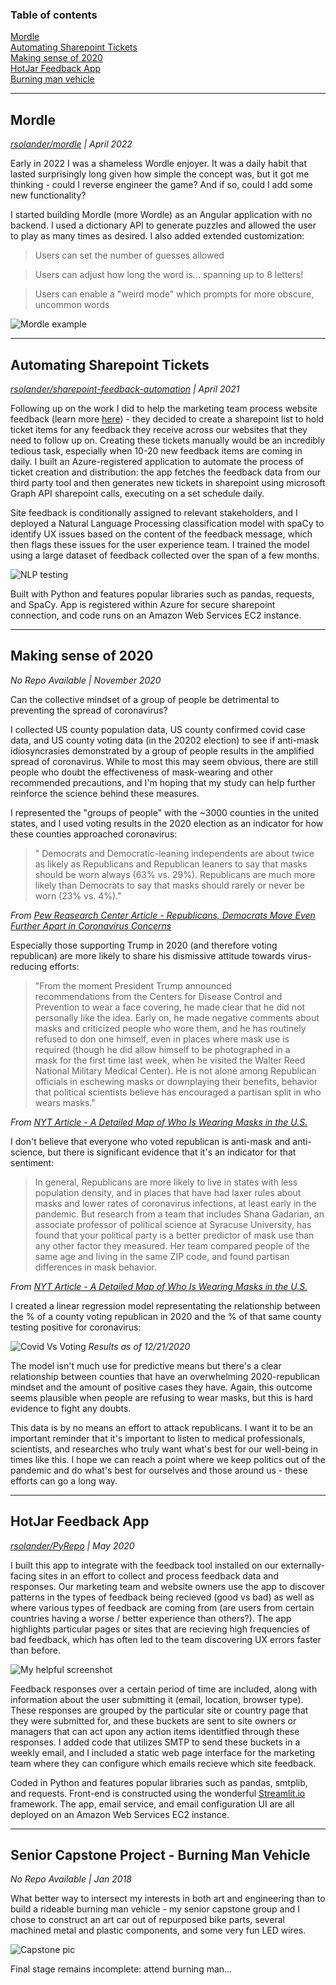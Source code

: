 ### Table of contents  
[Mordle](#mordle)  
[Automating Sharepoint Tickets](#automating-sharepoint-tickets)  
[Making sense of 2020](#making-sense-of-2020)  
[HotJar Feedback App](#hotjar-feedback-app)  
[Burning man vehicle](#senior-capstone-project---burning-man-vehicle)  

---
## Mordle
_[rsolander/mordle](https://github.com/rsolander/mordle) | April 2022_

Early in 2022 I was a shameless Wordle enjoyer. It was a daily habit that lasted surprisingly long given how simple the concept was, but it got me thinking - could I reverse engineer the game? And if so, could I add some new functionality?

I started building Mordle (more Wordle) as an Angular application with no backend. I used a dictionary API to generate puzzles and allowed the user to play as many times as desired. I also added extended customization:
> Users can set the number of guesses allowed

> Users can adjust how long the word is... spanning up to 8 letters!

> Users can enable a "weird mode" which prompts for more obscure, uncommon words

![Mordle example](mordle_screenshot.png)

---

## Automating Sharepoint Tickets
_[rsolander/sharepoint-feedback-automation](https://github.com/rsolander/sharepoint-feedback-automation) | April 2021_

Following up on the work I did to help the marketing team process website feedback (learn more [here](#hotjar-feedback-app)) - they decided to create a sharepoint list to hold ticket items for any feedback they receive across our websites that they need to follow up on. Creating these tickets manually would be an incredibly tedious task, especially when 10-20 new feedback items are coming in daily. I built an Azure-registered application to automate the process of ticket creation and distribution: the app fetches the feedback data from our third party tool and then generates new tickets in sharepoint using microsoft Graph API sharepoint calls,  executing on a set schedule daily.

Site feedback is conditionally assigned to relevant stakeholders, and I deployed a Natural Language Processing classification model with spaCy to identify UX issues based on the content of the feedback message, which then flags these issues for the user experience team. I trained the model using a large dataset of feedback collected over the span of a few months.

![NLP testing](nlp_example_pic.PNG)

Built with Python and features popular libraries such as pandas, requests, and SpaCy. App is registered within Azure for secure sharepoint connection, and code runs on an Amazon Web Services EC2 instance.

---

## Making sense of 2020
_No Repo Available |  November 2020_

Can the collective mindset of a group of people be detrimental to preventing the spread of coronavirus?

I collected US county population data, US county confirmed covid case data, and US county voting data (in the 20202 election) to see if anti-mask idiosyncrasies demonstrated by a group of people results in the amplified spread of coronavirus.
While to most this may seem obvious, there are still people who doubt the effectiveness of mask-wearing and other recommended precautions, and I'm hoping that my study can help further reinforce the science behind these measures.

I represented the "groups of people" with the ~3000 counties in the united states, and I used voting results in the 2020 election as an indicator for how these counties approached coronavirus:

> "	Democrats and Democratic-leaning independents are about twice as likely as Republicans and Republican leaners to say that masks should be worn always (63% vs. 29%). Republicans are much more likely than Democrats to say that masks should rarely or never be worn (23% vs. 4%)."

_From [Pew Reasearch Center Article - Republicans, Democrats Move Even Further Apart in Coronavirus Concerns](https://www.pewresearch.org/politics/2020/06/25/republicans-democrats-move-even-further-apart-in-coronavirus-concerns/)_

Especially those supporting Trump in 2020 (and therefore voting republican) are more likely to share his dismissive attitude towards virus-reducing efforts:

> "From the moment President Trump announced recommendations from the Centers for Disease Control and Prevention to wear a face covering, he made clear that he did not personally like the idea. Early on, he made negative comments about masks and criticized people who wore them, and he has routinely refused to don one himself, even in places where mask use is required (though he did allow himself to be photographed in a mask for the first time last week, when he visited the Walter Reed National Military Medical Center). He is not alone among Republican officials in eschewing masks or downplaying their benefits, behavior that political scientists believe has encouraged a partisan split in who wears masks."

_From [NYT Article - A Detailed Map of Who Is Wearing Masks in the U.S.](https://www.nytimes.com/interactive/2020/07/17/upshot/coronavirus-face-mask-map.html)_

I don't believe that everyone who voted republican is anti-mask and anti-science, but there is significant evidence that it's an indicator for that sentiment:

> In general, Republicans are more likely to live in states with less population density, and in places that have had laxer rules about masks and lower rates of coronavirus infections, at least early in the pandemic. But research from a team that includes Shana Gadarian, an associate professor of political science at Syracuse University, has found that your political party is a better predictor of mask use than any other factor they measured. Her team compared people of the same age and living in the same ZIP code, and found partisan differences in mask behavior.

_From [NYT Article - A Detailed Map of Who Is Wearing Masks in the U.S.](https://www.nytimes.com/interactive/2020/07/17/upshot/coronavirus-face-mask-map.html)_

I created a linear regression model representating the relationship between the % of a county voting republican in 2020 and the % of that same county testing positive for coronavirus:

![Covid Vs Voting](cov_vote_12_22.PNG)
_Results as of 12/21/2020_

The model isn't much use for predictive means but there's a clear relationship between counties that have an overwhelming 2020-republican mindset and the amount of positive cases they have. Again, this outcome seems plausible when people are refusing to wear masks, but this is hard evidence to fight any doubts.

This data is by no means an effort to attack republicans. I want it to be an important reminder that it's important to listen to medical professionals, scientists, and researches who truly want what's best for our well-being in times like this. I hope we can reach a point where we keep politics out of the pandemic and do what's best for ourselves and those around us - these efforts can go a long way.

---

## HotJar Feedback App
_[rsolander/PyRepo](https://github.com/rsolander/PyRepo) | May 2020_

I built this app to integrate with the feedback tool installed on our externally-facing sites in an effort to collect and process feedback data and responses.
Our marketing team and website owners use the app to discover patterns in the types of feedback being recieved (good vs bad) as well as where various types of feedback are coming from (are users from certain countries having a worse / better experience than others?).
The app highlights particular pages or sites that are recieving high frequencies of bad feedback, which has often led to the team discovering UX errors faster than before.

![My helpful screenshot](hjapp_demo.gif)

Feedback responses over a certain period of time are included, along with information about the user submitting it (email, location, browser type).
These responses are grouped by the particular site or country page that they were submitted for, and these buckets are sent to site owners or managers that can act upon any action items identitfied through these responses.
I added code that utilizes SMTP to send these buckets in a weekly email, and I included a static web page interface for the marketing team where they can configure which emails recieve which site feedback.

Coded in Python and features popular libraries such as pandas, smtplib, and requests. Front-end is constructed using the wonderful [Streamlit.io](https://www.streamlit.io/) framework.
The app, email service, and email configuration UI are all deployed on an Amazon Web Services EC2 instance.

---

## Senior Capstone Project - Burning Man Vehicle
_No Repo Available | Jan 2018_

What better way to intersect my interests in both art and engineering than to build a rideable burning man vehicle - my senior capstone group and I chose to construct an art car out of repurposed bike parts, several machined metal and plastic components, and some very fun LED wires.

![Capstone pic](capstone3.jpg)

Final stage remains incomplete: attend burning man...
